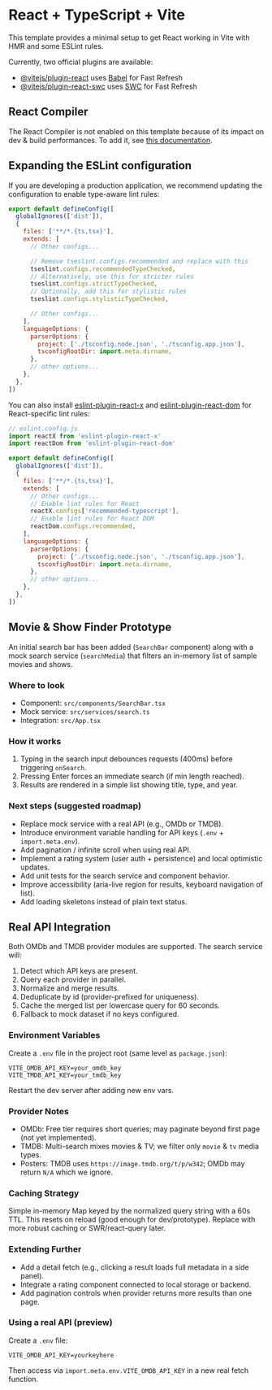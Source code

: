 # React + TypeScript + Vite

This template provides a minimal setup to get React working in Vite with HMR and some ESLint rules.

Currently, two official plugins are available:

- [@vitejs/plugin-react](https://github.com/vitejs/vite-plugin-react/blob/main/packages/plugin-react) uses [Babel](https://babeljs.io/) for Fast Refresh
- [@vitejs/plugin-react-swc](https://github.com/vitejs/vite-plugin-react/blob/main/packages/plugin-react-swc) uses [SWC](https://swc.rs/) for Fast Refresh

## React Compiler

The React Compiler is not enabled on this template because of its impact on dev & build performances. To add it, see [this documentation](https://react.dev/learn/react-compiler/installation).

## Expanding the ESLint configuration

If you are developing a production application, we recommend updating the configuration to enable type-aware lint rules:

```js
export default defineConfig([
  globalIgnores(['dist']),
  {
    files: ['**/*.{ts,tsx}'],
    extends: [
      // Other configs...

      // Remove tseslint.configs.recommended and replace with this
      tseslint.configs.recommendedTypeChecked,
      // Alternatively, use this for stricter rules
      tseslint.configs.strictTypeChecked,
      // Optionally, add this for stylistic rules
      tseslint.configs.stylisticTypeChecked,

      // Other configs...
    ],
    languageOptions: {
      parserOptions: {
        project: ['./tsconfig.node.json', './tsconfig.app.json'],
        tsconfigRootDir: import.meta.dirname,
      },
      // other options...
    },
  },
])
```

You can also install [eslint-plugin-react-x](https://github.com/Rel1cx/eslint-react/tree/main/packages/plugins/eslint-plugin-react-x) and [eslint-plugin-react-dom](https://github.com/Rel1cx/eslint-react/tree/main/packages/plugins/eslint-plugin-react-dom) for React-specific lint rules:

```js
// eslint.config.js
import reactX from 'eslint-plugin-react-x'
import reactDom from 'eslint-plugin-react-dom'

export default defineConfig([
  globalIgnores(['dist']),
  {
    files: ['**/*.{ts,tsx}'],
    extends: [
      // Other configs...
      // Enable lint rules for React
      reactX.configs['recommended-typescript'],
      // Enable lint rules for React DOM
      reactDom.configs.recommended,
    ],
    languageOptions: {
      parserOptions: {
        project: ['./tsconfig.node.json', './tsconfig.app.json'],
        tsconfigRootDir: import.meta.dirname,
      },
      // other options...
    },
  },
])
```

## Movie & Show Finder Prototype

An initial search bar has been added (`SearchBar` component) along with a mock search service (`searchMedia`) that filters an in-memory list of sample movies and shows.

### Where to look
- Component: `src/components/SearchBar.tsx`
- Mock service: `src/services/search.ts`
- Integration: `src/App.tsx`

### How it works
1. Typing in the search input debounces requests (400ms) before triggering `onSearch`.
2. Pressing Enter forces an immediate search (if min length reached).
3. Results are rendered in a simple list showing title, type, and year.

### Next steps (suggested roadmap)
- Replace mock service with a real API (e.g., OMDb or TMDB).
- Introduce environment variable handling for API keys (`.env` + `import.meta.env`).
- Add pagination / infinite scroll when using real API.
- Implement a rating system (user auth + persistence) and local optimistic updates.
- Add unit tests for the search service and component behavior.
- Improve accessibility (aria-live region for results, keyboard navigation of list).
- Add loading skeletons instead of plain text status.

## Real API Integration

Both OMDb and TMDB provider modules are supported. The search service will:
1. Detect which API keys are present.
2. Query each provider in parallel.
3. Normalize and merge results.
4. Deduplicate by id (provider-prefixed for uniqueness).
5. Cache the merged list per lowercase query for 60 seconds.
6. Fallback to mock dataset if no keys configured.

### Environment Variables
Create a `.env` file in the project root (same level as `package.json`):
```
VITE_OMDB_API_KEY=your_omdb_key
VITE_TMDB_API_KEY=your_tmdb_key
```

Restart the dev server after adding new env vars.

### Provider Notes
- OMDb: Free tier requires short queries; may paginate beyond first page (not yet implemented).
- TMDB: Multi-search mixes movies & TV; we filter only `movie` & `tv` media types.
- Posters: TMDB uses `https://image.tmdb.org/t/p/w342`; OMDb may return `N/A` which we ignore.

### Caching Strategy
Simple in-memory Map keyed by the normalized query string with a 60s TTL. This resets on reload (good enough for dev/prototype). Replace with more robust caching or SWR/react-query later.

### Extending Further
- Add a detail fetch (e.g., clicking a result loads full metadata in a side panel).
- Integrate a rating component connected to local storage or backend.
- Add pagination controls when provider returns more results than one page.

### Using a real API (preview)
Create a `.env` file:
```
VITE_OMDB_API_KEY=yourkeyhere
```
Then access via `import.meta.env.VITE_OMDB_API_KEY` in a new real fetch function.

